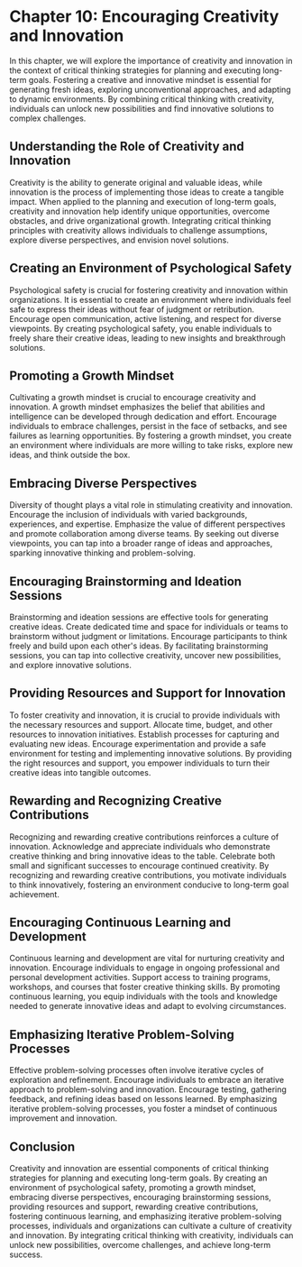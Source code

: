 Chapter 10: Encouraging Creativity and Innovation
=================================================

In this chapter, we will explore the importance of creativity and innovation in the context of critical thinking strategies for planning and executing long-term goals. Fostering a creative and innovative mindset is essential for generating fresh ideas, exploring unconventional approaches, and adapting to dynamic environments. By combining critical thinking with creativity, individuals can unlock new possibilities and find innovative solutions to complex challenges.

**Understanding the Role of Creativity and Innovation**
-------------------------------------------------------

Creativity is the ability to generate original and valuable ideas, while innovation is the process of implementing those ideas to create a tangible impact. When applied to the planning and execution of long-term goals, creativity and innovation help identify unique opportunities, overcome obstacles, and drive organizational growth. Integrating critical thinking principles with creativity allows individuals to challenge assumptions, explore diverse perspectives, and envision novel solutions.

**Creating an Environment of Psychological Safety**
---------------------------------------------------

Psychological safety is crucial for fostering creativity and innovation within organizations. It is essential to create an environment where individuals feel safe to express their ideas without fear of judgment or retribution. Encourage open communication, active listening, and respect for diverse viewpoints. By creating psychological safety, you enable individuals to freely share their creative ideas, leading to new insights and breakthrough solutions.

**Promoting a Growth Mindset**
------------------------------

Cultivating a growth mindset is crucial to encourage creativity and innovation. A growth mindset emphasizes the belief that abilities and intelligence can be developed through dedication and effort. Encourage individuals to embrace challenges, persist in the face of setbacks, and see failures as learning opportunities. By fostering a growth mindset, you create an environment where individuals are more willing to take risks, explore new ideas, and think outside the box.

**Embracing Diverse Perspectives**
----------------------------------

Diversity of thought plays a vital role in stimulating creativity and innovation. Encourage the inclusion of individuals with varied backgrounds, experiences, and expertise. Emphasize the value of different perspectives and promote collaboration among diverse teams. By seeking out diverse viewpoints, you can tap into a broader range of ideas and approaches, sparking innovative thinking and problem-solving.

**Encouraging Brainstorming and Ideation Sessions**
---------------------------------------------------

Brainstorming and ideation sessions are effective tools for generating creative ideas. Create dedicated time and space for individuals or teams to brainstorm without judgment or limitations. Encourage participants to think freely and build upon each other's ideas. By facilitating brainstorming sessions, you can tap into collective creativity, uncover new possibilities, and explore innovative solutions.

**Providing Resources and Support for Innovation**
--------------------------------------------------

To foster creativity and innovation, it is crucial to provide individuals with the necessary resources and support. Allocate time, budget, and other resources to innovation initiatives. Establish processes for capturing and evaluating new ideas. Encourage experimentation and provide a safe environment for testing and implementing innovative solutions. By providing the right resources and support, you empower individuals to turn their creative ideas into tangible outcomes.

**Rewarding and Recognizing Creative Contributions**
----------------------------------------------------

Recognizing and rewarding creative contributions reinforces a culture of innovation. Acknowledge and appreciate individuals who demonstrate creative thinking and bring innovative ideas to the table. Celebrate both small and significant successes to encourage continued creativity. By recognizing and rewarding creative contributions, you motivate individuals to think innovatively, fostering an environment conducive to long-term goal achievement.

**Encouraging Continuous Learning and Development**
---------------------------------------------------

Continuous learning and development are vital for nurturing creativity and innovation. Encourage individuals to engage in ongoing professional and personal development activities. Support access to training programs, workshops, and courses that foster creative thinking skills. By promoting continuous learning, you equip individuals with the tools and knowledge needed to generate innovative ideas and adapt to evolving circumstances.

**Emphasizing Iterative Problem-Solving Processes**
---------------------------------------------------

Effective problem-solving processes often involve iterative cycles of exploration and refinement. Encourage individuals to embrace an iterative approach to problem-solving and innovation. Encourage testing, gathering feedback, and refining ideas based on lessons learned. By emphasizing iterative problem-solving processes, you foster a mindset of continuous improvement and innovation.

**Conclusion**
--------------

Creativity and innovation are essential components of critical thinking strategies for planning and executing long-term goals. By creating an environment of psychological safety, promoting a growth mindset, embracing diverse perspectives, encouraging brainstorming sessions, providing resources and support, rewarding creative contributions, fostering continuous learning, and emphasizing iterative problem-solving processes, individuals and organizations can cultivate a culture of creativity and innovation. By integrating critical thinking with creativity, individuals can unlock new possibilities, overcome challenges, and achieve long-term success.
